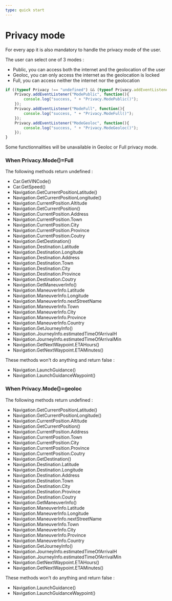 ```yaml
---
type: quick start
---
```


# Privacy mode

For every app it is also mandatory to handle the privacy mode of the user.

The user can select one of 3 modes :
- Public, you can access both the internet and the geolocation of the user
- Geoloc, you can only access the internet as the geolocation is locked
- Full, you can access neither the internet nor the geolocation

```javascript
if ((typeof Privacy !== "undefined") && (typeof Privacy.addEventListener !== "undefined")) {
	Privacy.addEventListener("ModePublic", function(){
		console.log("success, " + "Privacy.ModePublic()");
	});
	Privacy.addEventListener("ModeFull", function(){
		console.log("success, " + "Privacy.ModeFull()");
	});
	Privacy.addEventListener("ModeGeoloc", function(){
		console.log("success, " + "Privacy.ModeGeoloc()");
	});
}
```

Some functionnalities will be unavailable in Geoloc or Full privacy mode.

### When Privacy.Mode()=Full

The following methods return undefined :
- Car.GetVINCode()
- Car.GetSpeed()
- Navigation.GetCurrentPositionLatitude()
- Navigation.GetCurrentPositionLongitude()
- Navigation.CurrentPosition.Altitude
- Navigation.GetCurrentPosition()
- Navigation.CurrentPosition.Address
- Navigation.CurrentPosition.Town
- Navigation.CurrentPosition.City
- Navigation.CurrentPosition.Province
- Navigation.CurrentPosition.Coutry
- Navigation.GetDestination()
- Navigation.Destination.Latitude
- Navigation.Destination.Longitude
- Navigation.Destination.Address
- Navigation.Destination.Town
- Navigation.Destination.City
- Navigation.Destination.Province
- Navigation.Destination.Coutry
- Navigation.GetManeuverInfo()
- Navigation.ManeuverInfo.Latitude
- Navigation.ManeuverInfo.Longitude
- Navigation.ManeuverInfo.nextStreetName
- Navigation.ManeuverInfo.Town
- Navigation.ManeuverInfo.City
- Navigation.ManeuverInfo.Province
- Navigation.ManeuverInfo.Country
- Navigation.GetJourneyInfo()
- Navigation.JourneyInfo.estimatedTimeOfArrivalH
- Navigation.JourneyInfo.estimatedTimeOfArrivalMin
- Navigation.GetNextWaypoint.ETAHours()
- Navigation.GetNextWaypoint.ETAMinutes()
	
These methods won't do anything and return false :
- Navigation.LaunchGuidance()
- Navigation.LaunchGuidanceWaypoint()

### When Privacy.Mode()=geoloc

The following methods return undefined :
- Navigation.GetCurrentPositionLatitude()
- Navigation.GetCurrentPositionLongitude()
- Navigation.CurrentPosition.Altitude
- Navigation.GetCurrentPosition()
- Navigation.CurrentPosition.Address
- Navigation.CurrentPosition.Town
- Navigation.CurrentPosition.City
- Navigation.CurrentPosition.Province
- Navigation.CurrentPosition.Coutry
- Navigation.GetDestination()
- Navigation.Destination.Latitude
- Navigation.Destination.Longitude
- Navigation.Destination.Address
- Navigation.Destination.Town
- Navigation.Destination.City
- Navigation.Destination.Province
- Navigation.Destination.Coutry
- Navigation.GetManeuverInfo()
- Navigation.ManeuverInfo.Latitude
- Navigation.ManeuverInfo.Longitude
- Navigation.ManeuverInfo.nextStreetName
- Navigation.ManeuverInfo.Town
- Navigation.ManeuverInfo.City
- Navigation.ManeuverInfo.Province
- Navigation.ManeuverInfo.Country
- Navigation.GetJourneyInfo()
- Navigation.JourneyInfo.estimatedTimeOfArrivalH
- Navigation.JourneyInfo.estimatedTimeOfArrivalMin
- Navigation.GetNextWaypoint.ETAHours()
- Navigation.GetNextWaypoint.ETAMinutes()
	
These methods won't do anything and return false :
- Navigation.LaunchGuidance()
- Navigation.LaunchGuidanceWaypoint()
